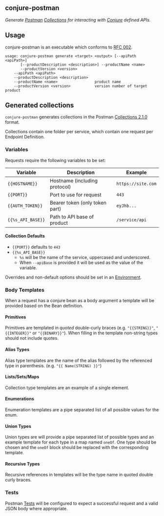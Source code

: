 conjure-postman
------------
_Generate [Postman](https://www.getpostman.com/) [Collections](https://www.getpostman.com/docs/v6/postman/collections/intro_to_collections) for interacting with [Conjure](https://github.com/palantir/conjure) defined APIs._


## Usage

conjure-postman is an executable which conforms to [RFC 002](https://github.com/palantir/conjure/blob/develop/docs/rfc/002-contract-for-conjure-generators.md).

    usage: conjure-postman generate <target> <output> [--apiPath <apiPath>]
           [--productDescription <description>] --productName <name>
           --productVersion <version>
        --apiPath <apiPath>
        --productDescription <description>
        --productName <name>                 product name
        --productVersion <version>           version number of target product

## Generated collections

`conjure-postman` generates collections in the Postman [Collections 2.1.0](https://schema.getpostman.com/json/collection/v2.1.0/collection.json) format.

Collections contain one folder per service, which contain one request per Endpoint Definition. 


### Variables
Requests require the following variables to be set:

| Variable          | Description                          | Example            | 
| ----------------- | ------------------------------------ | ------------------ |
| `{{HOSTNAME}}`    | Hostname (including protocol)        | `https://site.com` |
| `{{PORT}}`        | Port to use for request              | `443`              |
| `{{AUTH_TOKEN}}`  | Bearer token (only token part)       | `eyJhb...`         |
| `{{%s_API_BASE}}` | Path to API base of product          | `/service/api`     |


#### Collection Defaults
* `{{PORT}}` defaults to `443`
* `{{%s_API_BASE}}`
    * `%s` will be the name of the service, uppercased and underscored.
    * When `--apiBase` is provided it will be used as the value of the variable.

Overrides and non-default options should be set in an [Environment](https://www.getpostman.com/docs/v6/postman/environments_and_globals/manage_environments).


### Body Templates
When a request has a conjure bean as a body argument a template will be provided based on the Bean definition.

#### Primitives
Primitives are templated in _quoted_ double-curly braces (e.g. `"{{STRING}}"`, `"{{INTEGER}}"` or `"{{BINARY}}"`).
When filling in the template non-string types should not include quotes.

#### Alias Types
Alias type templates are the name of the alias followed by the referenced type in parenthesis. (e.g. `"{{ Name(STRING) }}"`) 

#### Lists/Sets/Maps
Collection type templates are an example of a single element.

#### Enumerations
Enumeration templates are a pipe separated list of all possible values for the enum.

#### Union Types
Union types are will provide a pipe separated list of possible types and an example template for each type in a map named `oneOf`.
One type should be chosen and the `oneOf` block should be replaced with the corresponding template.

#### Recursive Types
Recursive references in templates will be the type name in quoted double curly braces.

### Tests
Postman [Tests](https://www.getpostman.com/docs/v6/postman/scripts/test_scripts) will be configured to expect a successful request and a valid JSON body where appropriate.

